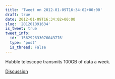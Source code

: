 ```yaml
---
title: 'Tweet on 2012-01-09T16:34:02+00:00'
draft: true
date: 2012-01-09T16:34:02+00:00
slug: '201201091634'
is_tweet: true
tweet_info:
  id: '156292633076043776'
  type: 'post'
  is_thread: False
---
```




Hubble telescope transmits 100GB of data a week.

[Discussion](https://x.com/sytelus/status/156292633076043776)
